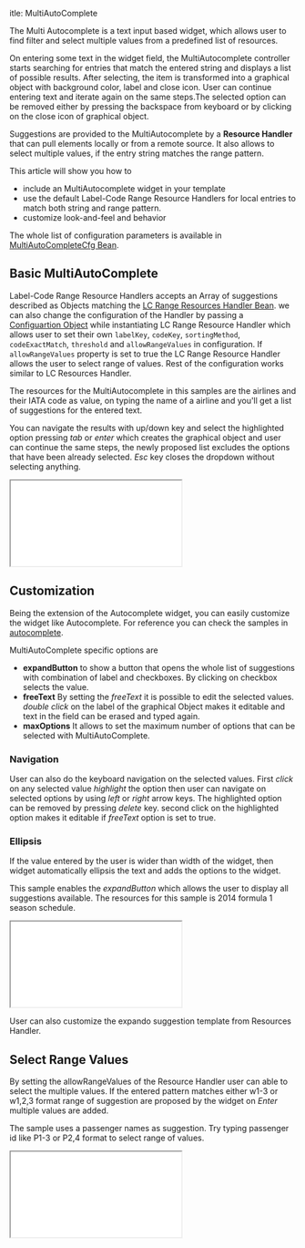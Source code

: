 itle: MultiAutoComplete



The Multi Autocomplete is a text input based widget, which allows user to find filter and select  multiple values from a predefined list of resources.

<script src='%SNIPPETS_SERVER_URL%/snippets/github.com/ariatemplates/documentation-code/snippets/widgets/multiautocomplete/Snippet.tpl?tag=multiautocomplete&lang=at&outdent=true' defer></script>

On  entering some text in the widget field, the MultiAutocomplete controller starts searching for entries that match the entered string and displays a list of possible results. After selecting, the item is transformed into a graphical object with background color, label and close icon. User can continue entering text and iterate again on the same steps.The selected option can be removed either by pressing the backspace from keyboard or by clicking on the close icon of graphical object.

Suggestions are provided to the MultiAutocomplete by a **Resource Handler** that can pull elements locally or from a remote source. It also allows to select multiple values, if the entry string matches the range pattern.


This article will show you how to
* include an MultiAutocomplete widget in your template
* use the default Label-Code Range Resource Handlers for local entries to match both string and range pattern.
* customize look-and-feel and behavior

The whole list of configuration parameters is available in [MultiAutoCompleteCfg Bean](http://ariatemplates.com/api/#aria.widgets.CfgBeans:MultiAutoCompleteCfg).

## Basic MultiAutoComplete

Label-Code Range Resource Handlers accepts an Array of suggestions described as Objects matching the [LC Range Resources Handler Bean](http://ariatemplates.com/api/#aria.resources.handlers.LCRangeResourceHandlerBean:Suggestion). we can also change the configuration of the Handler by passing a  [Configuartion Object](http://ariatemplates.com/api/#aria.resources.handlers.LCRangeResourceHandlerBean:Configuration) while instantiating LC Range Resource Handler which allows user to set their own `labelKey`, `codeKey`, `sortingMethod`, `codeExactMatch`, `threshold` and `allowRangeValues` in configuration. If `allowRangeValues` property is set to true the LC Range Resource Handler allows the user to select range of values. Rest of the configuration works similar to LC Resources Handler. 

The resources for the MultiAutocomplete in this samples are the airlines and their IATA code as value, on typing the name of a airline and you'll get a list of suggestions for the entered text.

You can navigate the results with up/down key and select the highlighted option pressing _tab_ or _enter_ which creates the graphical object and user can continue the same steps, the newly proposed list excludes the options that have been already selected. _Esc_ key closes the dropdown without selecting anything.

<iframe class='samples' src='%SNIPPETS_SERVER_URL%/samples/github.com/ariatemplates/documentation-code/samples/widgets/multiautocomplete/basic/' ></iframe>

## Customization
Being the extension of the Autocomplete widget, you can easily customize the widget like Autocomplete. For reference you can check the samples in [autocomplete](autocomplete).

MultiAutoComplete specific options are
* **expandButton** to show a button that opens the whole list of suggestions with combination of label and checkboxes. By clicking on checkbox selects the value. 
* **freeText** By setting the _freeText_ it is possible to edit the selected values. _double click_ on the label of the graphical Object makes it editable and text in the field can be erased and typed again.
* **maxOptions** It allows to set the maximum number of options that can be selected with MultiAutoComplete. 

### Navigation

User can also do the keyboard navigation on the selected values. First _click_ on any selected value _highlight_ the option then user can navigate on selected options by using _left_ or _right_ arrow keys. The highlighted option can be removed by pressing _delete_ key. second click on the highlighted option makes it editable if _freeText_ option is set to true.

### Ellipsis
If the value entered by the user is wider than width of the widget, then widget automatically ellipsis the text and adds the options to the widget.

This sample enables the  _expandButton_ which allows the user to display all suggestions available. The resources for this sample is 2014 formula 1 season schedule.

<iframe class='samples' src='%SNIPPETS_SERVER_URL%/samples/github.com/ariatemplates/documentation-code/samples/widgets/multiautocomplete/expando/' ></iframe>

User can also customize the expando suggestion template from Resources Handler.

## Select Range Values
By setting the allowRangeValues of the Resource Handler user can able to select the multiple values. If the entered pattern matches either w1-3 or w1,2,3 format range of suggestion are proposed by the widget on _Enter_ multiple values are added.

The sample uses a passenger names as suggestion. Try typing passenger id like P1-3 or P2,4 format to select range of values.
 
<iframe class='samples' src='%SNIPPETS_SERVER_URL%/samples/github.com/ariatemplates/documentation-code/samples/widgets/multiautocomplete/rangevalues/' ></iframe>
